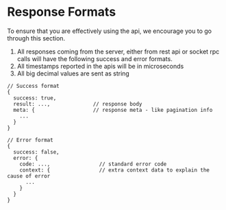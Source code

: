 # Response Formats
To ensure that you are effectively using the api, we encourage you to go through this section. 

1. All responses coming from the server, either from rest api or socket rpc calls will have the following success and error formats.
2. All timestamps reported in the apis will be in microseconds
3. All big decimal values are sent as string

```
// Success format
{
  success: true,
  result: ...,              // response body
  meta: {                   // response meta - like pagination info
    ...
  }
}

// Error format
{
  success: false,
  error: {
    code: ...,                // standard error code
    context: {                // extra context data to explain the cause of error
      ...
    }
  }
}
```
